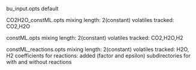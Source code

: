 bu_input.opts
default 

CO2H2O_constML.opts 
mixing length: 2(constant)
volatiles tracked: CO2,H2O

constML.opts
mixing length: 2(constant)
volatiles tracked: CO2,H2O,H2

constML_reactions.opts
mixing length: 2(constant)
volatiles tracked: H2O, H2
coefficients for reactions: added (factor and epsilon)
subdirectories for with and without reactions 